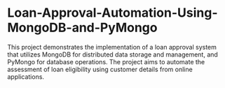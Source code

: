 # Loan-Approval-Automation-Using-MongoDB-and-PyMongo
This project demonstrates the implementation of a loan approval system that utilizes MongoDB for distributed data storage and management, and PyMongo for database operations. The project aims to automate the assessment of loan eligibility using customer details from online applications.
